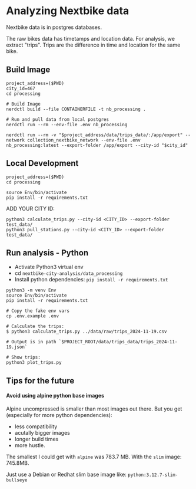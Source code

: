 # Analyzing Nextbike data

Nextbike data is in postgres databases.

The raw bikes data has timetamps and location data.
For analysis, we extract "trips".
Trips are the difference in time and location for the same bike.



## Build Image
```SHELL
project_address=($PWD)
city_id=467
cd processing

# Build Image
nerdctl build --file CONTAINERFILE -t nb_processing .

# Run and pull data from local postgres
nerdctl run --rm --env-file .env nb_processing

nerdctl run --rm -v "$project_address/data/trips_data/:/app/export" --network collection_nextbike_network --env-file .env nb_processing:latest --export-folder /app/export --city-id "$city_id"
```

## Local Development
```SHELL
project_address=($PWD)
cd processing

source Env/bin/activate
pip install -r requirements.txt
```

ADD YOUR CITY ID:
```SHELL
python3 calculate_trips.py --city-id <CITY_ID> --export-folder test_data/
python3 pull_stations.py --city-id <CITY_ID> --export-folder test_data/
```


## Run analysis - Python
- Activate Python3 virtual env
- cd `nextbike-city-analysis/data_processing`
- Install python dependencies: `pip install -r requirements.txt`

```SHELL
python3 -m venv Env
source Env/bin/activate
pip install -r requirements.txt

# Copy the fake env vars
cp .env.example .env

# Calculate the trips:
$ python3 calculate_trips.py ../data/raw/trips_2024-11-19.csv

# Output is in path `$PROJECT_ROOT/data/trips_data/trips_2024-11-19.json`

# Show trips:
python3 plot_trips.py
```


## Tips for the future
#### Avoid using alpine python base images
Alpine uncompressed is smaller than most images out there.
But you get (especially for more python dependencies):
- less compatibility
- acutally bigger images
- longer build times
- more hustle.

The smallest I could get with `alpine` was 783.7 MB.
With the `slim` image: 745.8MB.

Just use a Debian or Redhat slim base image like:
`python:3.12.7-slim-bullseye`
